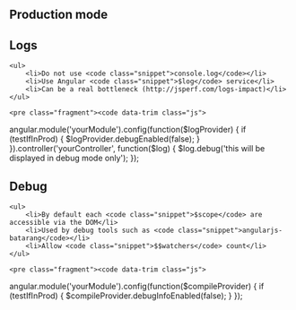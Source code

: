 <section>
    <h1>Production mode</h1>
</section>


<section>
    <h2>Logs</h2>
    
    <ul>
        <li>Do not use <code class="snippet">console.log</code></li>
        <li>Use Angular <code class="snippet">$log</code> service</li>
        <li>Can be a real bottleneck (http://jsperf.com/logs-impact)</li>
    </ul>
    
    <pre class="fragment"><code data-trim class="js">
angular.module('yourModule').config(function($logProvider) {
    if (testIfInProd) {
        $logProvider.debugEnabled(false);
    }
}).controller('yourController', function($log) {
    $log.debug('this will be displayed in debug mode only');
});
    </code></pre>
    
</section>

<section>
    <h2>Debug</h2>
    
    <ul>
        <li>By default each <code class="snippet">$scope</code> are accessible via the DOM</li>
        <li>Used by debug tools such as <code class="snippet">angularjs-batarang</code></li>
        <li>Allow <code class="snippet">$$watchers</code> count</li>
    </ul>
    
    <pre class="fragment"><code data-trim class="js">
angular.module('yourModule').config(function($compileProvider) {
    if (testIfInProd) {
        $compileProvider.debugInfoEnabled(false);
    }
});
    </code></pre>
    
</section>